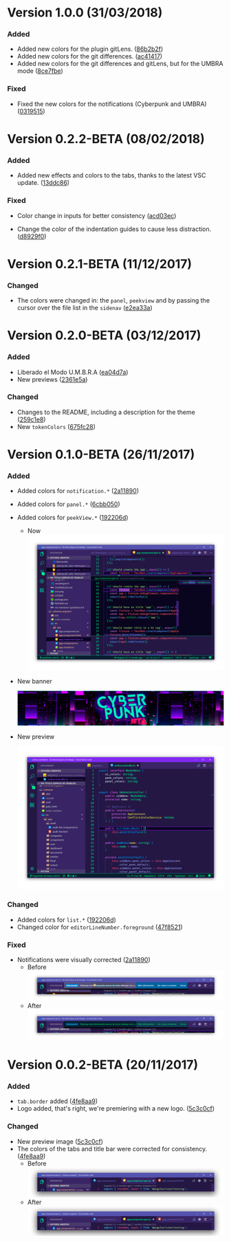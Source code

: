 <a name="1.0.0"></a>
# Version 1.0.0 (31/03/2018)

### Added
* Added new colors for the plugin gitLens. ([86b2b2f](https://github.com/max-SS/cyberpunk/commit/86b2b2f0cca15cb410599f53a88029142b90bd56))
* Added new colors for the git differences. ([ac41417](https://github.com/max-SS/cyberpunk/commit/ac41417e33ca294611fea766bba9f0c535394f2c))
* Added new colors for the git differences and gitLens, but for the UMBRA mode ([8ce7fbe](https://github.com/max-SS/cyberpunk/commit/8ce7fbed6e9db42433c87de1168e5ebc82886f7a))
### Fixed
* Fixed the new colors for the notifications (Cyberpunk and UMBRA) ([0319515](https://github.com/max-SS/cyberpunk/commit/03195156c14f6f149859ac85a83e86d1c9d40dad))

<a name="0.2.2-BETA"></a>
# Version 0.2.2-BETA (08/02/2018)

### Added
* Added new effects and colors to the tabs, thanks to the latest VSC update. ([13ddc86](https://github.com/max-SS/cyberpunk/pull/34/commits/13ddc86d79c8f5c7d7e7e8fb2b343c34934f5714))

### Fixed

* Color change in inputs for better consistency ([acd03ec](https://github.com/max-SS/cyberpunk/pull/31/commits/acd03ec83b48c6914cc34eb76c290edd696699d7))

* Change the color of the indentation guides to cause less distraction. ([d8929f0](https://github.com/max-SS/cyberpunk/pull/32/commits/d8929f0b3be670f6739cd0b15dc39f91dc388a8d))

<a name="0.2.1-BETA"></a>
# Version 0.2.1-BETA (11/12/2017)

### Changed
* The colors were changed in: the `panel`, `peekview` and by passing the cursor over the file list in the `sidenav` ([e2ea33a](https://github.com/max-SS/cyberpunk/commit/e2ea33aecb03923fe1de549faf68cb9e728f9039))

<a name="0.2.0-BETA"></a>
# Version 0.2.0-BETA (03/12/2017)

### Added

* Liberado el Modo U.M.B.R.A ([ea04d7a](https://github.com/max-SS/cyberpunk/commit/ea04d7a9dfc4df3ccbd238b8e57cbc7d5116b823))
* New previews ([2361e5a](https://github.com/max-SS/cyberpunk/commit/2361e5a2b97c52f4f2661f9f217df91d9281ef91))

### Changed
* Changes to the README, including a description for the theme ([259c1e8](https://github.com/max-SS/cyberpunk/commit/259c1e853e9c82f12bfd454fd217a6f7b757875f))
* New `tokenColors` ([675fc28](https://github.com/max-SS/cyberpunk/commit/675fc28c3e3767446baf7af13c6a02aa099f386e))

<a name="0.1.0-BETA"></a>
# Version 0.1.0-BETA (26/11/2017)

### Added
* Added colors for `notification.*` ([2a11890](https://github.com/max-SS/cyberpunk/commit/2a118909632fe1546162d24acb9866504ae006e1))
* Added colors for `panel.*` ([6cbb050](https://github.com/max-SS/cyberpunk/commit/6cbb050d699b317f0e2abb11181f3fc666ba2125))
* Added colors for `peekView.*` ([192206d](https://github.com/max-SS/cyberpunk/commit/192206d60b8ffb664c48992a03f388674bcb8c61))
  - Now
  ![New PeekView](/assets/version-0-1-0/peekView.png?raw=true "New PeekView")
* New banner

  ![New banner](/assets/banner.jpg?raw=true "New banner")
* New preview

  ![New preview](/assets/preview.png?raw=true "New preview")
### Changed
* Added colors for `list.*` ([192206d](https://github.com/max-SS/cyberpunk/commit/192206d60b8ffb664c48992a03f388674bcb8c61))
* Changed color for `editorLineNumber.foreground` ([47f8521](https://github.com/max-SS/cyberpunk/commit/47f8521e8fcec1aee8469e70d556a355df31d424))

### Fixed
* Notifications were visually corrected ([2a11890](https://github.com/max-SS/cyberpunk/commit/2a118909632fe1546162d24acb9866504ae006e1))
  - Before
  ![Before](/assets/version-0-1-0/before.png?raw=true "Before")
  - After
  ![After](/assets/version-0-1-0/after.png?raw=true "After")

<a name="0.0.2-BETA"></a>
# Version 0.0.2-BETA (20/11/2017)

### Added
* `tab.border` added ([4fe8aa9](https://github.com/max-SS/cyberpunk/commit/4fe8aa93871bff5832142e64f5f8f2e354b9b34e))
* Logo added, that's right, we're premiering with a new logo. ([5c3c0cf](https://github.com/max-SS/cyberpunk/commit/5c3c0cf03aa0a411467fbf068a93d6836872300f))

### Changed
* New preview image ([5c3c0cf](https://github.com/max-SS/cyberpunk/commit/5c3c0cf03aa0a411467fbf068a93d6836872300f))
* The colors of the tabs and title bar were corrected for consistency.  ([4fe8aa9](https://github.com/max-SS/cyberpunk/commit/4fe8aa93871bff5832142e64f5f8f2e354b9b34e))
  - Before
![Before](/assets/version-0-0-2/before.png?raw=true "Before")
  - After
![After](/assets/version-0-0-2/after.png?raw=true "After")
 